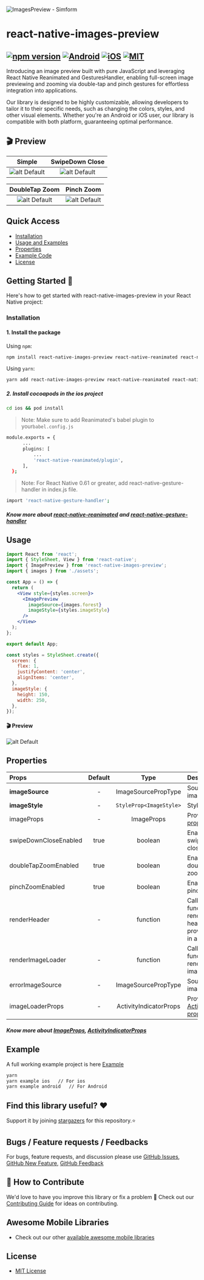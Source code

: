 ![ImagesPreview - Simform](./assets/reactNativeImagesPreview.gif)

# react-native-images-preview

## [![npm version](https://img.shields.io/badge/npm%20package-0.0.1-orange)](https://www.npmjs.org/package/react-native-images-preview) [![Android](https://img.shields.io/badge/Platform-Android-green?logo=android)](https://www.android.com) [![iOS](https://img.shields.io/badge/Platform-iOS-green?logo=apple)](https://developer.apple.com/ios) [![MIT](https://img.shields.io/badge/License-MIT-green)](https://opensource.org/licenses/MIT)

Introducing an image preview built with pure JavaScript and leveraging React Native Reanimated and GesturesHandler, enabling full-screen image previewing and zooming via double-tap and pinch gestures for effortless integration into applications.

Our library is designed to be highly customizable, allowing developers to tailor it to their specific needs, such as changing the colors, styles, and other visual elements. Whether you're an Android or iOS user, our library is compatible with both platform, guaranteeing optimal performance.

## 🎬 Preview

|               Simple                |               SwipeDown Close               |
| :---------------------------------: | :-----------------------------------------: |
| ![alt Default](./assets/simple.gif) | ![alt Default](./assets/swipeDownClose.gif) |

|             DoubleTap Zoom             |               Pinch Zoom               |
| :------------------------------------: | :------------------------------------: |
| ![alt Default](./assets/doubleTap.gif) | ![alt Default](./assets/pinchZoom.gif) |

## Quick Access

- [Installation](#installation)
- [Usage and Examples](#usage)
- [Properties](#properties)
- [Example Code](#example)
- [License](#license)

## Getting Started 🔧

Here's how to get started with react-native-images-preview in your React Native project:

### Installation

#### 1. Install the package

Using `npm`:

```sh
npm install react-native-images-preview react-native-reanimated react-native-gesture-handler
```

Using `yarn`:

```sh
yarn add react-native-images-preview react-native-reanimated react-native-gesture-handler
```

##### 2. Install cocoapods in the ios project

```sh
cd ios && pod install
```

> Note: Make sure to add Reanimated's babel plugin to your`babel.config.js`

```sh
module.exports = {
      ...
      plugins: [
          ...
          'react-native-reanimated/plugin',
      ],
  };
```

> Note: For React Native 0.61 or greater, add react-native-gesture-handler in index.js file.

```sh
import 'react-native-gesture-handler';
```

##### Know more about [react-native-reanimated](https://www.npmjs.com/package/react-native-reanimated) and [react-native-gesture-handler](https://www.npmjs.com/package/react-native-gesture-handler)

## Usage

```jsx
import React from 'react';
import { StyleSheet, View } from 'react-native';
import { ImagePreview } from 'react-native-images-preview';
import { images } from './assets';

const App = () => {
  return (
    <View style={styles.screen}>
      <ImagePreview
        imageSource={images.forest}
        imageStyle={styles.imageStyle}
      />
    </View>
  );
};

export default App;

const styles = StyleSheet.create({
  screen: {
    flex: 1,
    justifyContent: 'center',
    alignItems: 'center',
  },
  imageStyle: {
    height: 150,
    width: 250,
  },
});
```

#### 🎬 Preview

![alt Default](./assets/demo.gif)

## Properties

| Props                 | Default |          Type           | Description                                                                                          |
| :-------------------- | :-----: | :---------------------: | :--------------------------------------------------------------------------------------------------- |
| **imageSource**       |    -    |   ImageSourcePropType   | Source of image                                                                                      |
| **imageStyle**        |    -    | `StyleProp<ImageStyle>` | Styling of image                                                                                     |
| imageProps            |    -    |       ImageProps        | Provide <a href="https://reactnative.dev/docs/image#props"> image props </a>                         |
| swipeDownCloseEnabled |  true   |         boolean         | Enable/Disable swipe down to close modal                                                             |
| doubleTapZoomEnabled  |  true   |         boolean         | Enable/Disable double tap to zoom                                                                    |
| pinchZoomEnabled      |  true   |         boolean         | Enable/Disable pinch to zoom                                                                         |
| renderHeader          |    -    |        function         | Call back function to render custom header and provide `close()` in argument                         |
| renderImageLoader     |    -    |        function         | Call back function to render custom image loader                                                     |
| errorImageSource      |    -    |   ImageSourcePropType   | Source of error image                                                                                |
| imageLoaderProps      |    -    | ActivityIndicatorProps  | Provide <a href="https://reactnative.dev/docs/activityindicator#props"> ActivityIndicator props </a> |

##### Know more about [ImageProps](https://reactnative.dev/docs/image#props), [ActivityIndicatorProps](https://reactnative.dev/docs/activityindicator#props)

## Example

A full working example project is here [Example](./example/src/App.tsx)

```sh
yarn
yarn example ios   // For ios
yarn example android   // For Android
```

## Find this library useful? ❤️

Support it by joining [stargazers](https://github.com/SimformSolutionsPvtLtd/react-native-images-preview/stargazers) for this repository.⭐

## Bugs / Feature requests / Feedbacks

For bugs, feature requests, and discussion please use [GitHub Issues](https://github.com/SimformSolutionsPvtLtd/react-native-images-preview/issues/new?labels=bug&late=BUG_REPORT.md&title=%5BBUG%5D%3A), [GitHub New Feature](https://github.com/SimformSolutionsPvtLtd/react-native-images-preview/issues/new?labels=enhancement&late=FEATURE_REQUEST.md&title=%5BFEATURE%5D%3A), [GitHub Feedback](https://github.com/SimformSolutionsPvtLtd/react-native-images-preview/issues/new?labels=enhancement&late=FEATURE_REQUEST.md&title=%5BFEEDBACK%5D%3A)

## 🤝 How to Contribute

We'd love to have you improve this library or fix a problem 💪
Check out our [Contributing Guide](CONTRIBUTING.md) for ideas on contributing.

## Awesome Mobile Libraries

- Check out our other [available awesome mobile libraries](https://github.com/SimformSolutionsPvtLtd/Awesome-Mobile-Libraries)

## License

- [MIT License](./LICENSE)
